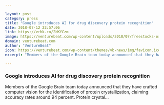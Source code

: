```yaml
---

layout: post
category: press
title: "Google introduces AI for drug discovery protein recognition"
date: 2018-07-12 22:57:06
link: https://vrhk.co/2NKYCzm
image: https://venturebeat.com/wp-content/uploads/2018/07/freestocks-org-126848-unsplash.jpg?fit=3126%2C2084&strip=all
domain: venturebeat.com
author: "VentureBeat"
icon: https://venturebeat.com/wp-content/themes/vb-news/img/favicon.ico
excerpt: "Members of the Google Brain team today announced that they have crafted computer vision for the identification of protein crystallization, claiming accuracy rates around 94 percent. Protein crystal…"

---
```


### Google introduces AI for drug discovery protein recognition

Members of the Google Brain team today announced that they have crafted computer vision for the identification of protein crystallization, claiming accuracy rates around 94 percent. Protein crystal…